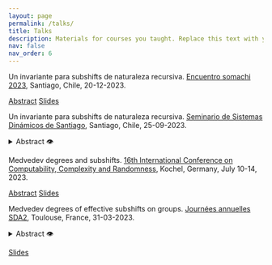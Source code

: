 ```yaml
---
layout: page
permalink: /talks/
title: Talks
description: Materials for courses you taught. Replace this text with your description.
nav: false
nav_order: 6
---
```


Un invariante para subshifts de naturaleza recursiva. [Encuentro somachi 2023](https://sites.google.com/uchile.cl/somachi2023/actividades-cient%C3%ADficas/sesiones-tem%C3%A1ticas), Santiago, Chile, 20-12-2023. 

[Abstract](files/talk_4_abstract.pdf) [Slides](files/talk_4.pdf)

Un invariante para subshifts de naturaleza recursiva. [Seminario de Sistemas Dinámicos de Santiago](http://www.dynamicalsystems.cl/?page_id=286),  Santiago, Chile, 25-09-2023. 

<details><summary> Abstract 👁 </summary> En 1974 Hanf y Myers exhibiron un subshift de tipo finito en $\mathbb{Z}^2$ cuyas configuraciones son todas incalculables en el sentido de la teoria de la recursión. En esta charla discutiremos cómo este fenómeno se captura con un invariante dinámico para subshifts, el invariante m. Este invariante comparte algunas propiedades con la entropía topológica como no aumentar por factores. También se relaciona con otras propiedades de origen dinámico y topológico tales como la aperiodicidad o la existencia puntos aislados en el espacio de todos los subshifts. </details>

Medvedev degrees and subshifts. [16th International Conference on Computability, Complexity and Randomness](http://cca-net.de/ccr2023/), Kochel, Germany, July 10-14, 2023.  


 [Abstract](files/talk_3_abstract.pdf) [Slides](files/talk_3.pdf)


Medvedev degrees of effective subshifts on groups. [Journées annuelles SDA2](https://indico.math.cnrs.fr/event/9357/), Toulouse, France, 31-03-2023. 

<details><summary> Abstract 👁 </summary>
It is known that the class of effective subshifts in $\mathbb{Z}$ can attain all $\Pi_1$ Medvedev degrees. In this talk we will discuss how this result extends to the class of finitely generated groups with decidable word problem. 
This involves codifying translation-like actions by $\mathbb{Z}$ as a subshift, and takes us to the problem of the computability of translation-like actions on locally finite graphs.</details>

 [Slides](files/talk_2.pdf)
